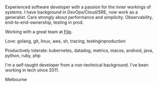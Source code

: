 Experienced software developer with a passion for the inner workings of systems. I have background in DevOps/Cloud/SRE, now work as a generalist. Care strongly about performance and simplicity. Observability, end-to-end-ownership, testing in prod.

Working with a great team at [Flip](https://github.com/flipgroup).

Love: golang, git, linux, aws, sh, tracing, testinginproduction

Productively tolerate: kubernetes, datadog, metrics, macos, android, java, python, ruby, php

I'm a self-taught developer from a non-technical background. I've been working in tech since 2011.

Melbourne
